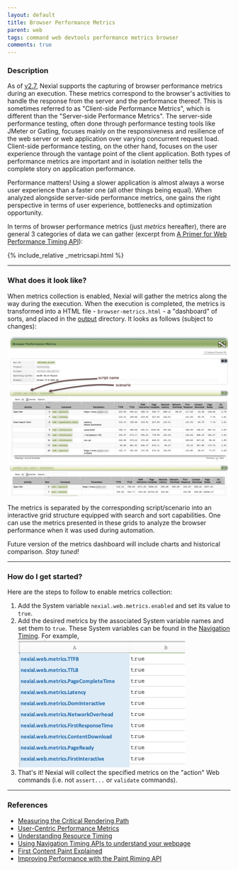 ```yaml
---
layout: default
title: Browser Performance Metrics
parent: web
tags: command web devtools performance metrics browser
comments: true
---
```


### Description
As of [v2.7](../../release/nexial-core-v2.7.changelog), Nexial supports the capturing of browser performance metrics 
during an execution. These metrics correspond to the browser's activities to handle the response from the server and 
the performance thereof. This is sometimes referred to as "Client-side Performance Metrics", which is different than 
the "Server-side Performance Metrics". The server-side performance testing, often done through performance testing tools 
like JMeter or Gatling, focuses mainly on the responsiveness and resilience of the web server or web application over 
varying concurrent request load. Client-side performance testing, on the other hand, focuses on the user experience 
through the vantage point of the client application. Both types of performance metrics are important and in isolation 
neither tells the complete story on application performance.

Performance matters! Using a slower application is almost always a worse user experience than a faster one (all other 
things being equal). When analyzed alongside server-side performance metrics, one gains the right perspective in terms 
of user experience, bottlenecks and optimization opportunity.

In terms of browser performance metrics (just _metrics_ hereafter), there are general 3 categories of data we can 
gather (excerpt from <a href="http://siusin.github.io/perf-timing-primer/" class="external-link" target="_nexial_link">
A Primer for Web Performance Timing API</a>):

{% include_relative _metricsapi.html %}


-----

### What does it look like?
When metrics collection is enabled, Nexial will gather the metrics along the way during the execution. When the 
execution is completed, the metrics is transformed into a HTML file - `browser-metrics.html` - a "dashboard" of sorts, 
and placed in the [output](../../userguide/UnderstandingProjectStructure#output) directory. It looks as follows 
(subject to changes):

<img src="image/metrics_03.png" style="box-shadow: none; width: 965px;"/><br/>

The metrics is separated by the corresponding script/scenario into an interactive grid structure equipped with search 
and sort capabilities. One can use the metrics presented in these grids to analyze the browser performance when it was
used during automation.

Future version of the metrics dashboard will include charts and historical comparison. _Stay tuned!_

-----

### How do I get started?
Here are the steps to follow to enable metrics collection:
1. Add the System variable `nexial.web.metrics.enabled` and set its value to `true`.
2. Add the desired metrics by the associated System variable names and set them to `true`. These System variables can
   be found in the <a href="javascript:void(0);" onclick="scrollToTab('tab_title_navigation','description')">Navigation 
   Timing</a>. For example,<br/>
   ![](image/metrics_04.png)
3. That's it! Nexial will collect the specified metrics on the "action" Web commands (i.e. not `assert...` or 
   `validate` commands).

-----

### References
<ul>
<li><a href="https://developers.google.com/web/fundamentals/performance/critical-rendering-path/measure-crp" class="external-link" target="_nexial_link">Measuring the Critical Rendering Path</a></li>
<li><a href="https://developers.google.com/web/fundamentals/performance/user-centric-performance-metrics" class="external-link" target="_nexial_link">User-Centric Performance Metrics</a></li>
<li><a href="https://developers.google.com/web/tools/chrome-devtools/network/understanding-resource-timing" class="external-link" target="_nexial_link">Understanding Resource Timing</a></li>
<li><a href="https://community.akamai.com/customers/s/article/Using-Navigation-Timing-APIs-to-understand-your-webpage?language=en_US" class="external-link" target="_nexial_link">Using Navigation Timing APIs to understand your webpage</a></li>
<li><a href="https://gtmetrix.com/blog/first-contentful-paint-explained/" class="external-link" target="_nexial_link">First Content Paint Explained</a></li>
<li><a href="https://www.sitepen.com/blog/improving-performance-with-the-paint-timing-api/" class="external-link" target="_nexial_link">Improving Performance with the Paint Riming API</a></li>
</ul>
